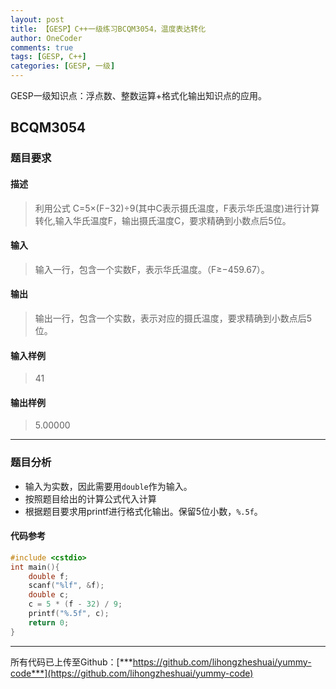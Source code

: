 ```yaml
---
layout: post
title: 【GESP】C++一级练习BCQM3054，温度表达转化
author: OneCoder
comments: true
tags: [GESP, C++]
categories: [GESP, 一级]
---
```

GESP一级知识点：浮点数、整数运算+格式化输出知识点的应用。

<!--more-->

## BCQM3054

### 题目要求

#### 描述

>利用公式 C=5×(F−32)÷9(其中C表示摄氏温度，F表示华氏温度)进行计算转化,输入华氏温度F，输出摄氏温度C，要求精确到小数点后5位。

#### 输入

>输入一行，包含一个实数F，表示华氏温度。（F≥−459.67）。

#### 输出

>输出一行，包含一个实数，表示对应的摄氏温度，要求精确到小数点后5位。

#### 输入样例

>41

#### 输出样例

>5.00000

---

### 题目分析

- 输入为实数，因此需要用`double`作为输入。
- 按照题目给出的计算公式代入计算
- 根据题目要求用printf进行格式化输出。保留5位小数，`%.5f`。

#### 代码参考

```cpp
#include <cstdio>
int main(){
	double f;
	scanf("%lf", &f);
	double c;
	c = 5 * (f - 32) / 9;
	printf("%.5f", c);
	return 0; 
}
```

---

所有代码已上传至Github：[***https://github.com/lihongzheshuai/yummy-code***](https://github.com/lihongzheshuai/yummy-code)
